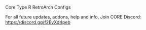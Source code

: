 Core Type R RetroArch Configs

For all future updates, addons, help and info, Join CORE Discord:
https://discord.gg/f2EvXd4peb
